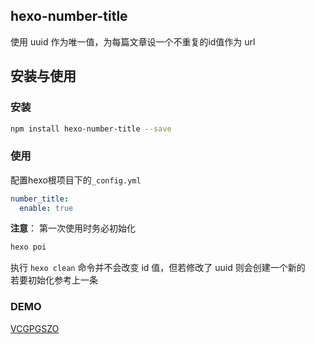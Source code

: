## hexo-number-title
使用 uuid 作为唯一值，为每篇文章设一个不重复的id值作为 url

## 安装与使用

### 安装
```bash
npm install hexo-number-title --save
```
### 使用
配置hexo根项目下的`_config.yml`

```yml
number_title:
  enable: true
```
**注意**：
第一次使用时务必初始化
```bash
hexo poi
```

执行 `hexo clean` 命令并不会改变 id 值，但若修改了 uuid 则会创建一个新的    
若要初始化参考上一条

### DEMO
[VCGPGSZO](http://hluglk.top)